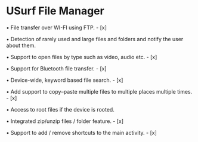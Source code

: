 # USurf File Manager

• File transfer over WI-FI using FTP. - [x]

• Detection of rarely used and large files and folders and notify the user about them.

• Support to open files by type such as video, audio etc. - [x]

• Support for Bluetooth file transfer. - [x]

• Device-wide, keyword based file search. - [x]

• Add support to copy–paste multiple files to multiple places multiple times. - [x]

• Access to root files if the device is rooted.

• Integrated zip/unzip files / folder feature. - [x]

• Support to add / remove shortcuts to the main activity. - [x]
